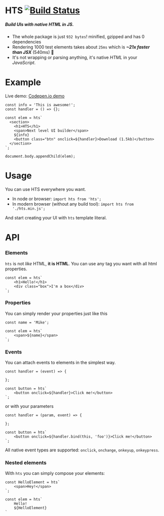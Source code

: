 # **HTS** [![Build Status](https://travis-ci.org/michaljach/hts.svg?branch=master)](https://travis-ci.org/michaljach/hts)
##### Build UIs with native HTML in JS.
- The whole package is just `932 bytes`! minified, gzipped and has 0 dependencies
- Rendering 1000 test elements takes about `25ms` which is ***~21x faster than JSX*** (540ms) 🚀
- It's not wrapping or parsing anything, it's native *HTML* in your *JavaScript*.

# Example

Live demo: [Codepen.io demo](https://codepen.io/michaljach/project/editor/DYGzJV)

```
const info = 'This is awesome!';
const handler = () => {};

const elem = hts`
  <section>
    <h1>HTS</h1>
    <span>Next level UI builder</span>
    ${info}
    <button class="btn" onclick=${handler}>Download (1.5kb)</button>
  </section>
`;

document.body.appendChild(elem);
```

# Usage
You can use HTS everywhere you want.
- In node or browser:
    ```import hts from 'hts';```
- In modern browser (without any build tool):
    ```import hts from './hts.min.js';```

And start creating your UI with `hts` template literal.

# API
### Elements
`hts` is not *like* HTML, **it is HTML**. You can use any tag you want with all html properties.
```
const elem = hts`
    <h1>Hello!</h1>
    <div class="box">I'm a box</div>
`;
```

### Properties
You can simply render your properties just like this
```
const name = 'Mike';

const elem = hts`
    <span>${name}</span>
`;
```

### Events
You can attach events to elements in the simplest way.
```
const handler = (event) => {
    
};

const button = hts`
    <button onclick=${handler}>Click me!</button>
`;
```
or with your parameters
```
const handler = (param, event) => {
    
};

const button = hts`
    <button onclick=${handler.bind(this, 'foo')}>Click me!</button>
`;
```
All native event types are supported: `onclick`, `onchange`, `onkeyup`, `onkeypress`.

### Nested elements
With `hts` you can simply compose your elements:
```
const HelloElement = hts`
    <span>Hey!</span>
`;

const elem = hts`
    Hello!
    ${HelloElement}
`
```